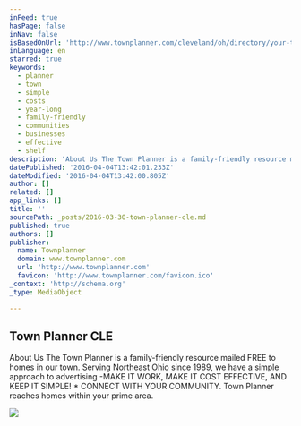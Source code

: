 ```yaml
---
inFeed: true
hasPage: false
inNav: false
isBasedOnUrl: 'http://www.townplanner.com/cleveland/oh/directory/your-town-planner-publisher/david-coffman/38'
inLanguage: en
starred: true
keywords:
  - planner
  - town
  - simple
  - costs
  - year-long
  - family-friendly
  - communities
  - businesses
  - effective
  - shelf
description: 'About Us The Town Planner is a family-friendly resource mailed FREE to homes in our town. Serving Northeast Ohio since 1989, we have a simple approach to advertising -MAKE IT WORK, MAKE IT COST EFFECTIVE, AND KEEP IT SIMPLE! * CONNECT WITH YOUR COMMUNITY. Town Planner reaches homes within your prime area.'
datePublished: '2016-04-04T13:42:01.233Z'
dateModified: '2016-04-04T13:42:00.805Z'
author: []
related: []
app_links: []
title: ''
sourcePath: _posts/2016-03-30-town-planner-cle.md
published: true
authors: []
publisher:
  name: Townplanner
  domain: www.townplanner.com
  url: 'http://www.townplanner.com'
  favicon: 'http://www.townplanner.com/favicon.ico'
_context: 'http://schema.org'
_type: MediaObject

---
```

<article style=""><h1>Town Planner CLE</h1><p>About Us The Town Planner is a family-friendly resource mailed FREE to homes in our town. Serving Northeast Ohio since 1989, we have a simple approach to advertising -MAKE IT WORK, MAKE IT COST EFFECTIVE, AND KEEP IT SIMPLE! * CONNECT WITH YOUR COMMUNITY. Town Planner reaches homes within your prime area.</p><img src="http://www.townplanner.com/content/logos/logo_ea609d79849bc661200df89a45704ec5e9d8dd2f_54957a8110317.jpg" /></article>